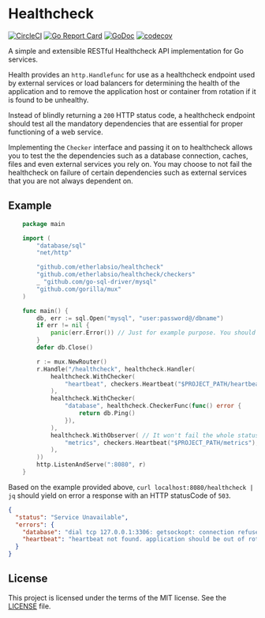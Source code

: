 # Healthcheck
[![CircleCI](https://circleci.com/gh/etherlabsio/healthcheck/tree/master.svg?style=shield)](https://circleci.com/gh/etherlabsio/healthcheck/tree/master)
[![Go Report Card](https://goreportcard.com/badge/github.com/etherlabsio/healthcheck)](https://goreportcard.com/report/github.com/etherlabsio/healthcheck)
[![GoDoc](https://godoc.org/github.com/etherlabsio/healthcheck?status.svg)](https://godoc.org/github.com/etherlabsio/healthcheck)
[![codecov](https://codecov.io/gh/etherlabsio/healthcheck/branch/master/graph/badge.svg)](https://codecov.io/gh/etherlabsio/healthcheck)

A simple and extensible RESTful Healthcheck API implementation for Go services.

Health provides an `http.Handlefunc` for use as a healthcheck endpoint used by external services or load balancers
for determining the health of the application and to remove the application host or container from rotation if it is found to be unhealthy.

Instead of blindly returning a `200` HTTP status code, a healthcheck endpoint should test all the mandatory dependencies that are essential for proper functioning of a web service.

Implementing the `Checker` interface and passing it on to healthcheck allows you to test the the dependencies such as a database connection, caches, files and even external services you rely on. You may choose to not fail the healthcheck on failure of certain dependencies such as external services that you are not always dependent on.

## Example

```GO
    package main

    import (
        "database/sql"
        "net/http"

        "github.com/etherlabsio/healthcheck"
        "github.com/etherlabsio/healthcheck/checkers"
        _ "github.com/go-sql-driver/mysql"
        "github.com/gorilla/mux"
    )

    func main() {
        db, err := sql.Open("mysql", "user:password@/dbname")
        if err != nil {
            panic(err.Error()) // Just for example purpose. You should use proper error handling instead of panic
        }
        defer db.Close()

        r := mux.NewRouter()
        r.Handle("/healthcheck", healthcheck.Handler(
            healthcheck.WithChecker(
                "heartbeat", checkers.Heartbeat("$PROJECT_PATH/heartbeat"),
            ),
            healthcheck.WithChecker(
                "database", healthcheck.CheckerFunc(func() error {
                    return db.Ping()
                }),
            ),
            healthcheck.WithObserver( // It won't fail the whole status
                "metrics", checkers.Heartbeat("$PROJECT_PATH/metrics"),
            ),
        ))
        http.ListenAndServe(":8080", r)
    }
```

Based on the example provided above, `curl localhost:8080/healthcheck | jq` should yield on error a response with an HTTP statusCode of `503`.

``` JSON
{
  "status": "Service Unavailable",
  "errors": {
    "database": "dial tcp 127.0.0.1:3306: getsockopt: connection refused",
    "heartbeat": "heartbeat not found. application should be out of rotation"
  }
}
```
## License

This project is licensed under the terms of the MIT license. See the [LICENSE](LICENSE) file.
